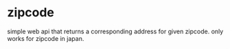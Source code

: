 zipcode
=======

simple web api that returns a corresponding address for given zipcode. only works for zipcode in japan.
